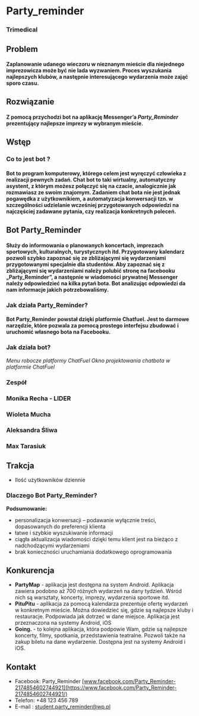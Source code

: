 # Party_reminder
### Trimedical
## Problem
#### Zaplanowanie udanego wieczoru w nieznanym mieście dla niejednego imprezowicza może być nie lada wyzwaniem. Proces wyszukania najlepszych klubów, a następnie interesującego wydarzenia może zająć sporo czasu. 
## Rozwiązanie
#### Z pomocą przychodzi bot na aplikację Messenger’a *Party_Reminder* prezentujący najlepsze imprezy w wybranym mieście.
## Wstęp
### Co to jest bot ?
#### Bot to program komputerowy, którego celem jest wyręczyć człowieka z realizacji pewnych zadań. Chat bot to taki wirtualny, automatyczny asystent, z którym możesz połączyć się na czacie, analogicznie jak rozmawiasz ze swoim znajomym. Zadaniem chat bota nie jest jednak pogawędka z użytkownikiem, a automatyzacja konwersacji tzn. w szczególności udzielanie wcześniej przygotowanych odpowiedzi na najczęściej zadawane pytania, czy realizacja konkretnych poleceń.
## Bot Party_Reminder 
#### Służy do informowania o planowanych koncertach, imprezach sportowych, kulturalnych, turystycznych itd. Przygotowany kalendarz pozwoli szybko zapoznać się ze zbliżającymi się wydarzeniami przygotowanymi specjalnie dla studentów. Aby zapoznać się z zbliżającymi się wydarzeniami należy polubić stronę na facebooku „Party_Reminder”, a następnie w wiadomości prywatnej Messenger należy odpowiedzieć na kilka pytań bota. Bot analizując odpowiedzi da nam informacje jakich potrzebowaliśmy.
### Jak działa Party_Reminder?
#### Bot Party_Reminder powstał dzięki platformie Chatfuel. Jest to darmowe narzędzie, które pozwala za pomocą prostego interfejsu zbudować i uruchomić własnego bota na Facebooku. 
### Jak działa bot?
*Menu robocze platformy ChatFuel*
*Okno projektowania chatbota w platformie ChatFuel*
### Zespół
### Monika Recha - LIDER
### Wioleta Mucha 
### Aleksandra Śliwa
### Max Tarasiuk
## Trakcja
* Ilość użytkowników dziennie 
### Dlaczego Bot Party_Reminder?
**Podsumowanie:**
* personalizacja konwersacji – podawanie wyłącznie treści, dopasowanych do preferencji klienta
* łatwe i szybkie wyszukiwanie informacji
* ciągła aktualizacja wiadomości dzięki temu klient jest na bieżąco z nadchodzącymi wydarzeniami
* brak konieczności uruchamiania dodatkowego    oprogramowania
## Konkurencja
* **PartyMap** - aplikacja jest dostępna na system Android. Aplikacja zawiera podobno aż 700 różnych wydarzeń na dany tydzień. Wśród nich są warsztaty, koncerty, imprezy, wydarzenia sportowe itd.
* **PituPitu** - aplikacja za pomocą kalendarza prezentuje ofertę wydarzeń w konkretnym mieście. Można dowiedzieć się, gdzie są najlepsze kluby i restauracje. Podpowiada jak dotrzeć w dane miejsce. Aplikacja jest przeznaczona na systemy Android, iOS
* **Going.** - to kolejna aplikacja, która podpowie Wam, gdzie są najlepsze koncerty, filmy, spotkania, przedstawienia teatralne. Pozwoli także na zakup biletu na dane wydarzenie. Dostępna jest na systemy Android i iOS.
## Kontakt
* Facebook: Party_Reminder [www.facebook.com/Party_Reminder-2174854602744921](https://www.facebook.com/Party_Reminder-2174854602744921/)
* Telefon: +48 123 456 789
* E-mail : student.party_reminder@wp.pl

